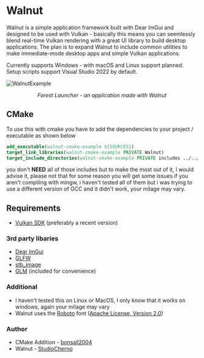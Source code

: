 # Walnut

Walnut is a simple application framework built with Dear ImGui and designed to be used with Vulkan - basically this means you can seemlessly blend real-time Vulkan rendering with a great UI library to build desktop applications. The plan is to expand Walnut to include common utilities to make immediate-mode desktop apps and simple Vulkan applications.

Currently supports Windows - with macOS and Linux support planned. Setup scripts support Visual Studio 2022 by default.

![WalnutExample](https://hazelengine.com/images/ForestLauncherScreenshot.jpg)
_<center>Forest Launcher - an application made with Walnut</center>_

## CMake
To use this with cmake you have to add the dependencies to your project / executable as shown below
```cmake
add_executable(walnut-cmake-example ${SOURCES})
target_link_libraries(walnut-cmake-example PRIVATE Walnut)
target_include_directories(walnut-cmake-example PRIVATE includes ../../deps/imgui ../../deps/GLFW/include ../../deps/Walnut/Source ../../deps/Walnut/Platform/GUI C:/VulkanSDK/1.3.268.0/Include ../../deps/glm)
```

you don't **NEED** all of those includes but to make the most out of it, I would advise it, please not that for some reason you will get some issues if you aren't compiling with mingw, i haven't tested all of them but i was trying to use a different version of GCC and it didn't work, your milage may vary.

## Requirements
- [Vulkan SDK](https://vulkan.lunarg.com/sdk/home#windows) (preferably a recent version)


### 3rd party libaries
- [Dear ImGui](https://github.com/ocornut/imgui)
- [GLFW](https://github.com/glfw/glfw)
- [stb_image](https://github.com/nothings/stb)
- [GLM](https://github.com/g-truc/glm) (included for convenience)

### Additional
- I haven't tested this on Linux or MacOS, I only know that it works on windows, again your milage may vary
- Walnut uses the [Roboto](https://fonts.google.com/specimen/Roboto) font ([Apache License, Version 2.0](https://www.apache.org/licenses/LICENSE-2.0))

### Author
- CMake Addition     -  [bonsall2004](https://github.com/bonsall2004)
- Walnut             -  [StudioCherno](https://github.com/StudioCherno/Walnut)
